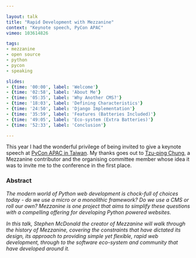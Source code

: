 ```yaml
---

layout: talk
title: "Rapid Development with Mezzanine"
context: "Keynote speech, PyCon APAC"
vimeo: 103614826

tags:
- mezzanine
- open source
- python
- pycon
- speaking

slides:
- {time: '00:00', label: 'Welcome'}
- {time: '02:58', label: 'About Me'}
- {time: '05:35', label: 'Why Another CMS?'}
- {time: '18:03', label: 'Defining Characteristics'}
- {time: '24:50', label: 'Django Implementation'}
- {time: '35:59', label: 'Features (Batteries Included)'}
- {time: '49:05', label: 'Eco-system (Extra Batteries)'}
- {time: '52:33', label: 'Conclusion'}

---
```


This year I had the wonderful privilege of being invited to give a keynote speech at [PyCon APAC in Taiwan](https://tw.pycon.org/2014apac/). My thanks goes out to [Tzu-ping Chung](https://twitter.com/uranusjr), a Mezzanine contributor and the organising committee member whose idea it was to invite me to the conference in the first place.

### Abstract

*The modern world of Python web development is chock-full of choices today - do we use a micro or a monolithic framework? Do we use a CMS or roll our own? Mezzanine is one project that aims to simplify these questions with a compelling offering for developing Python powered websites.*

*In this talk, Stephen McDonald the creator of Mezzanine will walk through the
history of Mezzanine, covering the constraints that have dictated its design, its approach to providing simple yet flexible, rapid web development, through to the software eco-system and community that have developed around it.*
